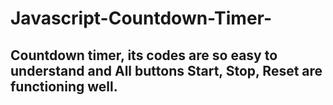 # Javascript-Countdown-Timer-

## Countdown timer, its codes are so easy to understand and All buttons Start, Stop, Reset are functioning well.
